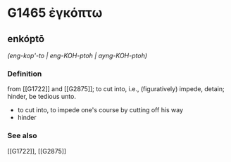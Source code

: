 # G1465 ἐγκόπτω

## enkóptō

_(eng-kop'-to | eng-KOH-ptoh | ayng-KOH-ptoh)_

### Definition

from [[G1722]] and [[G2875]]; to cut into, i.e., (figuratively) impede, detain; hinder, be tedious unto.

- to cut into, to impede one's course by cutting off his way
- hinder

### See also

[[G1722]], [[G2875]]


